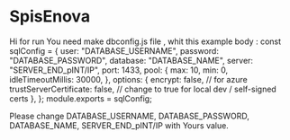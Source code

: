 # SpisEnova
Hi for run You need make dbconfig.js file , whit this example body :
 const sqlConfig = {
    user: "DATABASE_USERNAME",
    password: "DATABASE_PASSWORD",
    database: "DATABASE_NAME",
    server: "SERVER_END_pINT/IP",
    port: 1433,
    pool: {
      max: 10,
      min: 0,
      idleTimeoutMillis: 30000,
    },
    options: {
      encrypt: false, // for azure
      trustServerCertificate: false, // change to true for local dev / self-signed certs
    },
  };
module.exports = sqlConfig;

Please change DATABASE_USERNAME, DATABASE_PASSWORD, DATABASE_NAME, SERVER_END_pINT/IP with Yours value. 

